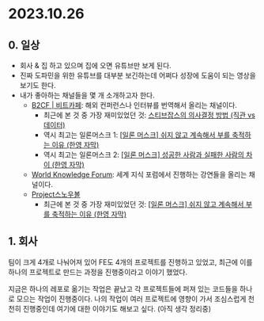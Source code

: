 # 2023.10.26

## 0. 일상

- 회사 & 집 하고 있으며 집에 오면 유튜브만 보게 된다.
- 진짜 도파민을 위한 유튜브를 대부분 보긴하는데 어쩌다 성장에 도움이 되는 영상을 보기도 한다.
- 내가 좋아하는 채널들을 몇 개 소개하고자 한다.
  - [B2CF | 비트카페](https://www.youtube.com/@B_ZCF): 해외 컨퍼런스나 인터뷰를 번역해서 올리는 채널이다.
    - 최근에 본 것 중 가장 재미있었던 것: [스티브잡스의 의사결정 방법 (직관 vs 데이터)](https://youtu.be/G3z3kbaZvz0?si=xvyPOIERJIUTFjP8)
    - 역시 최고는 일론머스크 1: [[일론 머스크] 쉬지 않고 계속해서 부를 축적하는 이유 (한영 자막)](https://youtu.be/dqQ3E1eu2gY)
    - 역시 최고는 일론머스크 2: [[일론 머스크] 성공한 사람과 실패한 사람의 차이 (한영 자막)](https://youtu.be/Aq2Yov6CIOk)
  - [World Knowledge Forum](https://www.youtube.com/@wkforum): 세계 지식 포럼에서 진행하는 강연들을 올리는 채널이다.
  - [Project스노우볼](https://www.youtube.com/@projsnowball)
    - 최근에 본 것 중 가장 재미있었던 것: [[일론 머스크] 쉬지 않고 계속해서 부를 축적하는 이유 (한영 자막)](https://youtu.be/F56D9FhyRjE?si=tIvoiEsdxZNA7i4x)

## 1. 회사

팀이 크게 4개로 나눠어져 있어 FE도 4개의 프로젝트를 진행하고 있었고, 최근에 이를 하나의 프로젝트로 만드는 과정을 진행중이라고 이야기 했었다.

지금은 하나의 레포로 옮기는 작업은 끝났고 각 프로젝트들에 퍼져 있는 코드들을 하나로 모으는 작업이 진행중이다. 나의 작업이 여러 프로젝트에 영향이 가서 조심스럽게 천천히 진행중인데 여기에 대한 이야기도 해보고 싶다. (아직 생각 정리중)
